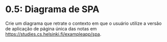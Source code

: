 # 0.5: Diagrama de SPA

Crie um diagrama que retrate o contexto em que o usuário utilize a versão de aplicação de página única das notas em https://studies.cs.helsinki.fi/exampleapp/spa.
